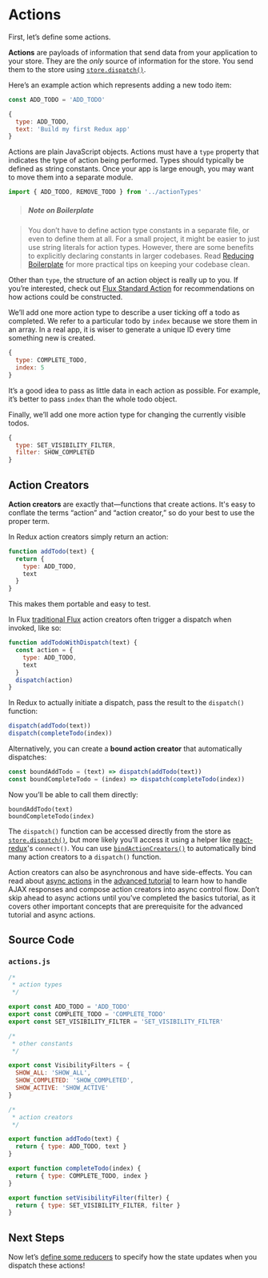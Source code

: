 # Actions

First, let’s define some actions.

**Actions** are payloads of information that send data from your application to your store. They are the *only* source of information for the store. You send them to the store using [`store.dispatch()`](../api/Store.md#dispatch).

Here’s an example action which represents adding a new todo item:

```js
const ADD_TODO = 'ADD_TODO'
```

```js
{
  type: ADD_TODO,
  text: 'Build my first Redux app'
}
```

Actions are plain JavaScript objects. Actions must have a `type` property that indicates the type of action being performed. Types should typically be defined as string constants. Once your app is large enough, you may want to move them into a separate module.

```js
import { ADD_TODO, REMOVE_TODO } from '../actionTypes'
```

>##### Note on Boilerplate

>You don’t have to define action type constants in a separate file, or even to define them at all. For a small project, it might be easier to just use string literals for action types. However, there are some benefits to explicitly declaring constants in larger codebases. Read [Reducing Boilerplate](../recipes/ReducingBoilerplate.md) for more practical tips on keeping your codebase clean.

Other than `type`, the structure of an action object is really up to you. If you’re interested, check out [Flux Standard Action](https://github.com/acdlite/flux-standard-action) for recommendations on how actions could be constructed.

We’ll add one more action type to describe a user ticking off a todo as completed. We refer to a particular todo by `index` because we store them in an array. In a real app, it is wiser to generate a unique ID every time something new is created.

```js
{
  type: COMPLETE_TODO,
  index: 5
}
```

It’s a good idea to pass as little data in each action as possible. For example, it’s better to pass `index` than the whole todo object.

Finally, we’ll add one more action type for changing the currently visible todos.

```js
{
  type: SET_VISIBILITY_FILTER,
  filter: SHOW_COMPLETED
}
```

## Action Creators

**Action creators** are exactly that—functions that create actions. It's easy to conflate the terms “action” and “action creator,” so do your best to use the proper term.

In Redux action creators simply return an action:

```js
function addTodo(text) {
  return {
    type: ADD_TODO,
    text
  }
}
```

This makes them portable and easy to test.

In Flux [traditional Flux](http://facebook.github.io/flux) action creators often trigger a dispatch when invoked, like so:

```js
function addTodoWithDispatch(text) {
  const action = {
    type: ADD_TODO,
    text
  }
  dispatch(action)
}
```

In Redux to actually initiate a dispatch, pass the result to the `dispatch()` function:

```js
dispatch(addTodo(text))
dispatch(completeTodo(index))
```

Alternatively, you can create a **bound action creator** that automatically dispatches:

```js
const boundAddTodo = (text) => dispatch(addTodo(text))
const boundCompleteTodo = (index) => dispatch(completeTodo(index))
```

Now you’ll be able to call them directly:

```
boundAddTodo(text)
boundCompleteTodo(index)
```

The `dispatch()` function can be accessed directly from the store as [`store.dispatch()`](../api/Store.md#dispatch), but more likely you'll access it using a helper like [react-redux](http://github.com/gaearon/react-redux)'s `connect()`. You can use [`bindActionCreators()`](../api/bindActionCreators.md) to automatically bind many action creators to a `dispatch()` function.

Action creators can also be asynchronous and have side-effects. You can read about [async actions](../advanced/AsyncActions.md) in the [advanced tutorial](../advanced/README.md) to learn how to handle AJAX responses and compose action creators into async control flow. Don’t skip ahead to async actions until you’ve completed the basics tutorial, as it covers other important concepts that are prerequisite for the advanced tutorial and async actions.

## Source Code

### `actions.js`

```js
/*
 * action types
 */

export const ADD_TODO = 'ADD_TODO'
export const COMPLETE_TODO = 'COMPLETE_TODO'
export const SET_VISIBILITY_FILTER = 'SET_VISIBILITY_FILTER'

/*
 * other constants
 */

export const VisibilityFilters = {
  SHOW_ALL: 'SHOW_ALL',
  SHOW_COMPLETED: 'SHOW_COMPLETED',
  SHOW_ACTIVE: 'SHOW_ACTIVE'
}

/*
 * action creators
 */

export function addTodo(text) {
  return { type: ADD_TODO, text }
}

export function completeTodo(index) {
  return { type: COMPLETE_TODO, index }
}

export function setVisibilityFilter(filter) {
  return { type: SET_VISIBILITY_FILTER, filter }
}
```

## Next Steps

Now let’s [define some reducers](Reducers.md) to specify how the state updates when you dispatch these actions!

